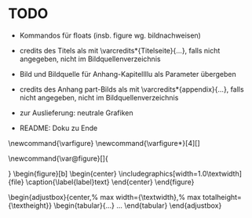 # TODO
- Kommandos für floats (insb. figure wg. bildnachweisen)

- credits des Titels als mit \varcredits*{Titelseite}{...}, falls nicht angegeben, nicht im Bildquellenverzeichnis
- Bild und Bildquelle für Anhang-KapitelIllu als Parameter übergeben
- credits des Anhang part-Bilds als mit \varcredits*{appendix}{...}, falls nicht angegeben, nicht im Bildquellenverzeichnis

- zur Auslieferung: neutrale Grafiken
- README: Doku zu Ende

\newcommand{\varfigure}
\newcommand{\varfigure*}[4][]

\newcommand{\var@figure}[]{

}
\begin{figure}[b]
    \begin{center}
        \includegraphics[width=1.0\textwidth]{file}
        \caption{\label{label}text}
    \end{center}
\end{figure}

\begin{adjustbox}{center,%
  max width={\textwidth},%
  max totalheight={\textheight}}
    \begin{tabular}{...}
        ...
    \end{tabular}
\end{adjustbox}
